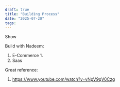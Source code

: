 ```yaml
---
draft: true
title: "Building Process"
date: "2025-07-20"
tags: 
---
```

Show 



Build with Nadeem:
1. E-Commerce
	1. 
2. Saas






Great reference:
1. https://www.youtube.com/watch?v=vNpV9qV0Czg